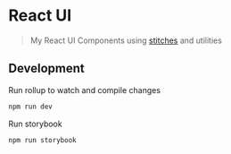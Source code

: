 # React UI

> My React UI Components using [stitches] and utilities

## Development

Run rollup to watch and compile changes

```bash
npm run dev
```

Run storybook

```
npm run storybook
```

[stitches]: https://stitches.dev
